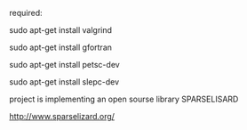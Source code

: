 

required:

sudo apt-get install valgrind

sudo apt-get install gfortran

sudo apt-get install petsc-dev

sudo apt-get install slepc-dev



project is implementing an open sourse library SPARSELISARD 

http://www.sparselizard.org/ 